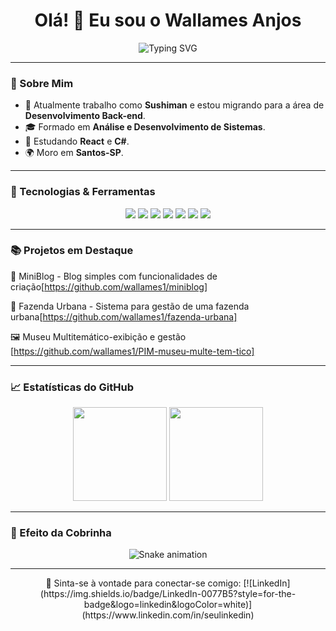 
<h1 align="center">Olá! 👋 Eu sou o Wallames Anjos</h1>

<p align="center">
  <img src="https://readme-typing-svg.demolab.com?font=Fira+Code&size=25&pause=1000&color=F75C7E&center=true&vCenter=true&width=435&lines=Desenvolvedor+Full+Stack;Apaixonado+por+Tecnologia;Sempre+Aprendendo+Novas+Habilidades" alt="Typing SVG" />
</p>

---

### 🌟 Sobre Mim
- 💼 Atualmente trabalho como **Sushiman** e estou migrando para a área de **Desenvolvimento Back-end**.
- 🎓 Formado em **Análise e Desenvolvimento de Sistemas**.
- 🌱 Estudando **React** e **C#**. 
- 🌍 Moro em **Santos-SP**.

---

### 🚀 Tecnologias & Ferramentas
<div align="center">
  <img src="https://img.shields.io/badge/HTML5-E34F26?style=for-the-badge&logo=html5&logoColor=white"/>
  <img src="https://img.shields.io/badge/CSS3-1572B6?style=for-the-badge&logo=css3&logoColor=white"/>
  <img src="https://img.shields.io/badge/JavaScript-F7DF1E?style=for-the-badge&logo=javascript&logoColor=black"/>
  <img src="https://img.shields.io/badge/React-61DAFB?style=for-the-badge&logo=react&logoColor=black"/>
  <img src="https://img.shields.io/badge/Firebase-FFCA28?style=for-the-badge&logo=firebase&logoColor=black"/>
  <img src="https://img.shields.io/badge/Power%20BI-F2C811?style=for-the-badge&logo=powerbi&logoColor=black"/>
  <img src="https://img.shields.io/badge/MongoDB-47A248?style=for-the-badge&logo=mongodb&logoColor=white"/>
</div>

---

### 📚 Projetos em Destaque
📝 MiniBlog - Blog simples com funcionalidades de criação[https://github.com/wallames1/miniblog]

🌱 Fazenda Urbana - Sistema para gestão de uma fazenda urbana[https://github.com/wallames1/fazenda-urbana]

🖼️ Museu Multitemático-exibição e gestão [https://github.com/wallames1/PIM-museu-multe-tem-tico] 

---

### 📈 Estatísticas do GitHub
<div align="center">
  <img height="150em" src="https://github-readme-stats.vercel.app/api?username=wallames1&show_icons=true&theme=dark"/>
  <img height="150em" src="https://github-readme-stats.vercel.app/api/top-langs/?username=wallames1&layout=compact&theme=dark"/>
</div>

---

### 🐍 Efeito da Cobrinha
<div align="center">
  <img src="https://github.com/seuusuario/seuusuario/blob/output/github-contribution-grid-snake.svg" alt="Snake animation" />
</div>

---

<div align="center">
  💬 Sinta-se à vontade para conectar-se comigo:  
  [![LinkedIn](https://img.shields.io/badge/LinkedIn-0077B5?style=for-the-badge&logo=linkedin&logoColor=white)](https://www.linkedin.com/in/seulinkedin)
</div>
